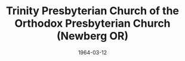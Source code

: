 ---
date: &id001 1964-03-12
end_date: null
location:
  address: 600 E. Columbia Drive
  city: Newberg
  state: OR
minister:
- end: 1965-01-01
  name: Herbert Butt
  start: 1964-01-01
  type: Pastor
- end: 1972-01-01
  name: Robert Newsom
  start: 1966-01-01
  type: Pastor
- end: 1976-01-01
  name: Arthur Ames
  start: 1973-01-01
  type: Pastor
- end: null
  name: John Mahaffy
  start: 1977-01-01
  type: Pastor
ministers:
- Herbert Butt
- Robert Newsom
- Arthur Ames
- John Mahaffy
name: Trinity Presbyterian Church of the Orthodox Presbyterian Church
names:
- end: null
  name: Trinity Presbyterian Church of the Orthodox Presbyterian Church
  start: 1964-03-12
origination_date: *id001
raw_data: "OR\nNewberg\nTrinity Presbyterian Church of the Orthodox Presbyterian Church\
  \  (March 12, 1964\u2013 )\n600 E. Columbia Drive\nPastors: Herbert Butt, 1964\u2013\
  65\nRobert Newsom, 1966\u201372\nArthur Ames, 1973\u201376\nJohn Mahaffy, 1977\u2013"
states:
- OR
status:
  active: true
  end_date: null
  reason: null
  received_from: null
  withdrawal_to: null
title: Trinity Presbyterian Church of the Orthodox Presbyterian Church (Newberg OR)
year_established:
- 1964

---